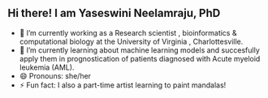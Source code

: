 ## Hi there! I am  Yaseswini Neelamraju, PhD 

- 🔭 I’m currently working as a Research scientist , bioinformatics & computational biology at the University of Virginia , Charlottesville. 
- 🌱 I’m currently learning about machine learning models and succesfully apply them in prognostication of patients diagnosed with Acute myeloid leukemia (AML). 
- 😄 Pronouns: she/her
- ⚡ Fun fact: I also a part-time artist learning to paint mandalas! 




<!--
**Yaseswini/Yaseswini** is a ✨ _special_ ✨ repository because its `README.md` (this file) appears on your GitHub profile.

Here are some ideas to get you started:

- 🔭 I’m currently working on ...>
- 🌱 I’m currently learning ...
- 👯 I’m looking to collaborate on ...
- 🤔 I’m looking for help with ...
- 💬 Ask me about ...
- 📫 How to reach me: ...
- 😄 Pronouns: ...
- ⚡ Fun fact: ...
-->
